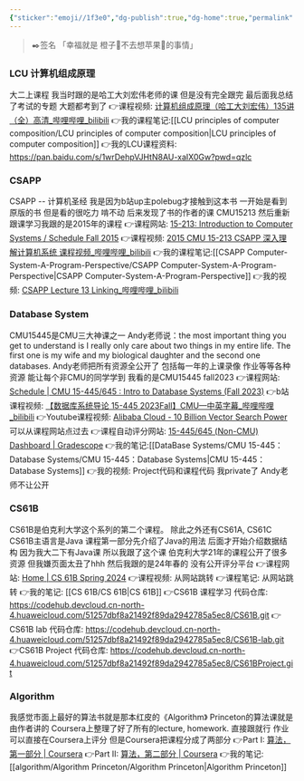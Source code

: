 ```yaml
---
{"sticker":"emoji//1f3e0","dg-publish":true,"dg-home":true,"permalink":"/QingZhiLiangCheng's Home/","tags":["gardenEntry"],"dgPassFrontmatter":true,"noteIcon":"","created":"2025-03-30T14:49:23.695+08:00","updated":"2025-03-31T16:08:56.386+08:00"}
---
```



>✒️签名
「幸福就是 橙子🍊不去想苹果🍎的事情」

### LCU 计算机组成原理
大二上课程
我当时跟的是哈工大刘宏伟老师的课  但是没有完全跟完
最后面我总结了考试的专题  大题都考到了
👉课程视频: [计算机组成原理（哈工大刘宏伟）135讲（全）高清_哔哩哔哩_bilibili](https://www.bilibili.com/video/BV1t4411e7LH/?spm_id_from=333.337.search-card.all.click)
👉我的课程笔记:[[LCU principles of computer composition/LCU principles of computer composition\|LCU principles of computer composition]]
👉我的LCU课程资料: https://pan.baidu.com/s/1wrDehpVJHtN8AU-xaIX0Gw?pwd=qzlc 

### CSAPP
CSAPP -- 计算机圣经
我是因为b站up主polebug才接触到这本书
一开始是看到原版的书 但是看的很吃力 啃不动
后来发现了书的作者的课 CMU15213
然后重新跟课学习我跟的是2015年的课程
👉课程网站: [15-213: Introduction to Computer Systems / Schedule Fall 2015](https://www.cs.cmu.edu/afs/cs/academic/class/15213-f15/www/schedule.html)
👉课程视频: [2015 CMU 15-213 CSAPP 深入理解计算机系统 课程视频_哔哩哔哩_bilibili](https://www.bilibili.com/video/BV1iW411d7hd/?spm_id_from=333.337.search-card.all.click)
👉我的课程笔记:[[CSAPP Computer-System-A-Program-Perspective/CSAPP Computer-System-A-Program-Perspective\|CSAPP Computer-System-A-Program-Perspective]]
👉我的视频: [CSAPP Lecture 13 Linking_哔哩哔哩_bilibili](https://www.bilibili.com/video/BV1YxZVY1EGJ/?spm_id_from=333.1387.homepage.video_card.click&vd_source=3256c9484ee0afb7fb8a95fc60db92c6)

### Database System
CMU15445是CMU三大神课之一
Andy老师说：the most important thing you get to understand is I really only care about two things in my entire life. The first one is my wife and my biological daughter and the second one databases.
Andy老师把所有资源全公开了 包括每一年的上课录像 作业等等各种资源 能让每个非CMU的同学学到
我看的是CMU15445 fall2023
👉课程网站:  [Schedule | CMU 15-445/645 : Intro to Database Systems (Fall 2023)](https://15445.courses.cs.cmu.edu/fall2023/schedule.html)
👉b站课程视频: [【数据库系统导论 15-445 2023Fall】CMU—中英字幕_哔哩哔哩_bilibili](https://www.bilibili.com/video/BV1Ex4y1p7bi/?spm_id_from=333.337.search-card.all.click)
👉Youtube课程视频: [Alibaba Cloud - 10 Billion Vector Search Power](https://www.youtube.com/watch?v=n9S4Ibh5O0E) 可以从课程网站点过去
👉课程自动评分网站: [15-445/645 (Non-CMU) Dashboard | Gradescope](https://www.gradescope.com/courses/585997)
👉我的笔记:[[DataBase Systems/CMU 15-445：Database Systems/CMU 15-445：Database Systems\|CMU 15-445：Database Systems]]
👉我的视频: 
Project代码和课程代码 我private了 Andy老师不让公开

### CS61B
CS61B是伯克利大学这个系列的第二个课程。
除此之外还有CS61A, CS61C
CS61B主语言是Java 课程第一部分先介绍了Java的用法 后面才开始介绍数据结构
因为我大二下有Java课 所以我跟了这个课
伯克利大学21年的课程公开了很多资源 但我嫌页面太丑了hhh
然后我跟的是24年春的   没有公开评分平台
👉课程网站: [Home | CS 61B Spring 2024](https://sp24.datastructur.es/)
👉课程视频: 从网站跳转
👉课程笔记: 从网站跳转
👉我的笔记: [[CS 61B/CS 61B\|CS 61B]]
👉CS61B 课程学习 代码仓库: https://codehub.devcloud.cn-north-4.huaweicloud.com/51257dbf8a21492f89da2942785a5ec8/CS61B.git
👉CS61B lab 代码仓库: https://codehub.devcloud.cn-north-4.huaweicloud.com/51257dbf8a21492f89da2942785a5ec8/CS61B-lab.git
👉CS61B Project 代码仓库: https://codehub.devcloud.cn-north-4.huaweicloud.com/51257dbf8a21492f89da2942785a5ec8/CS61BProject.git

### Algorithm
我感觉市面上最好的算法书就是那本红皮的《Algorithm》
Princeton的算法课就是由作者讲的
Coursera上整理了好了所有的lecture, homework.
直接跟就行  作业可以直接在Coursera上评分 但是Coursera把课程分成了两部分
👉Part I: [算法，第一部分 | Coursera](https://www.coursera.org/learn/algorithms-part1)
👉Part II: [算法，第二部分 | Coursera](https://www.coursera.org/learn/algorithms-part2)
👉我的笔记: [[algorithm/Algorithm Princeton/Algorithm Princeton\|Algorithm Princeton]]